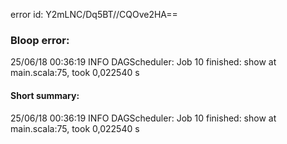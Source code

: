 error id: Y2mLNC/Dq5BT//CQOve2HA==
### Bloop error:

25/06/18 00:36:19 INFO DAGScheduler: Job 10 finished: show at main.scala:75, took 0,022540 s
#### Short summary: 

25/06/18 00:36:19 INFO DAGScheduler: Job 10 finished: show at main.scala:75, took 0,022540 s
